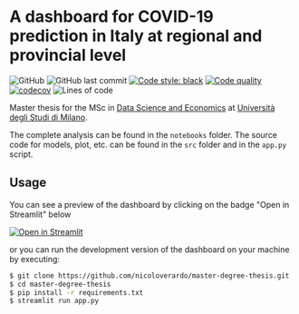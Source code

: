 
# A dashboard for COVID-19 prediction in Italy at regional and provincial level

![GitHub](https://img.shields.io/github/license/nicoloverardo/master-degree-thesis)
![GitHub last commit](https://img.shields.io/github/last-commit/nicoloverardo/master-degree-thesis)
[![Code style: black](https://img.shields.io/badge/code%20style-black-000000.svg)](https://github.com/psf/black)
[![Code quality](https://www.codefactor.io/repository/github/nicoloverardo/master-degree-thesis/badge)](https://www.codefactor.io/repository/github/nicoloverardo/master-degree-thesis)
[![codecov](https://codecov.io/gh/nicoloverardo/master-degree-thesis/branch/main/graph/badge.svg?token=RM6S1PCAGR)](https://codecov.io/gh/nicoloverardo/master-degree-thesis)
![Lines of code](https://img.shields.io/tokei/lines/github/nicoloverardo/master-degree-thesis)



Master thesis for the MSc in [Data Science and Economics](https://dse.cdl.unimi.it/en) at [Università degli Studi di Milano](https://www.unimi.it/en).

The complete analysis can be found in the `notebooks` folder. The source code for models, plot, etc. can be found in the `src` folder and in the `app.py` script.


## Usage
You can see a preview of the dashboard by clicking on the badge "Open in Streamlit" below

[![Open in Streamlit](https://static.streamlit.io/badges/streamlit_badge_black_white.svg)](https://dse-thesis-verardo.herokuapp.com/)

or you can run the development version of the dashboard on your machine by executing:
```bash
$ git clone https://github.com/nicoloverardo/master-degree-thesis.git
$ cd master-degree-thesis
$ pip install -r requirements.txt
$ streamlit run app.py
```
